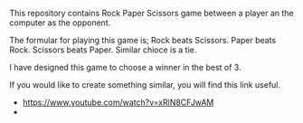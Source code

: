 This repository contains Rock Paper Scissors game between a player an the computer as the opponent. 

The formular for playing this game is;
Rock beats Scissors.
Paper beats Rock.
Scissors beats Paper.
Similar chioce is a tie.

I have designed this game to choose a winner in the best of 3. 

If you would like to create something similar, you will find this link useful.
- https://www.youtube.com/watch?v=xRlN8CFJwAM
- 